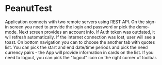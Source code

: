 # PeanutTest

Application connects with two remote servers using REST API. 
On the sign-in screen you need to provide the login and password or pick the demo-mode. 
Next screen provides an account info. If Auth token was outdated, it wil refresh automatically. If the internet connection was lost, user will see a toast.
On bottom navigation you can to choose the another tab with quotes list. You can pick the start and end date/time periods and pick the need currency pairs - the App will provide information in cards on the list.
If you need to logout, you can pick the "logout" icon on the right corner of toolbar.
